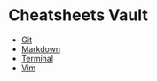 # Cheatsheets Vault

- [Git](./git.md)
- [Markdown](./markdown.md)
- [Terminal](./terminal.md)
- [Vim](./vim.md)
